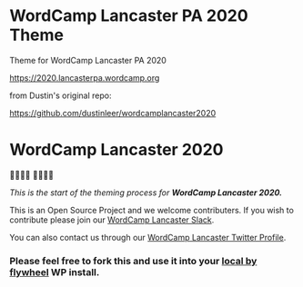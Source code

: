 # WordCamp Lancaster PA 2020 Theme

Theme for WordCamp Lancaster PA 2020

https://2020.lancasterpa.wordcamp.org


from Dustin's original repo:

https://github.com/dustinleer/wordcamplancaster2020

# WordCamp Lancaster 2020

👨‍💻👩‍💻
🎉🎉🎉🎉

_This is the start of the theming process for_ **_WordCamp Lancaster 2020._**

This is an Open Source Project and we welcome contributers. If you wish to contribute please join our [WordCamp Lancaster Slack](https://join.slack.com/t/wclancaster/shared_invite/enQtNTc1NjMxMjQ4MTY2LTlkY2JlMjFkNzdjNDcyMDRkMTZmYWU4MDIwMDhkOTJhZWFkMWU0NzEzNmY3ZGU4MzhmMDlhYjA4MmQ1MWU0ZmM).

You can also contact us through our [WordCamp Lancaster Twitter Profile](https://twitter.com/WordCampLanc?s=17).

### Please feel free to fork this and use it into your [local by flywheel](https://localbyflywheel.com/) WP install.
